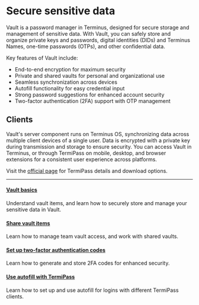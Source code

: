 # Secure sensitive data

Vault is a password manager in Terminus, designed for secure storage and management of sensitive data. With Vault, you can safely store and organize private keys and passwords, digital identities (DIDs) and Terminus Names, one-time passwords (OTPs), and other confidential data.

Key features of Vault include:
* End-to-end encryption for maximum security
* Private and shared vaults for personal and organizational use
* Seamless synchronization across devices
* Autofill functionality for easy credential input
* Strong password suggestions for enhanced account security
* Two-factor authentication (2FA) support with OTP management

## Clients
Vault's server component runs on Terminus OS, synchronizing data across multiple client devices of a single user. Data is encrypted with a private key during transmission and storage to ensure security.
You can access Vault in Terminus, or through TermiPass on mobile, desktop, and browser extensions for a consistent user experience across platforms.

Visit the [official page](https://www.jointerminus.com/termipass) for TermiPass details and download options.

---
<div>
<h4><a href="./vault-items/">Vault basics</a></h4>
Understand vault items, and learn how to securely store and manage your sensitive data in Vault.
</div>

<div>
<h4><a href="./share-vault-items/">Share vault items</a></h4>
Learn how to manage team vault access, and work with shared vaults.
</div>

<div>
<h4><a href="./two-factor-verification/">Set up two-factor authentication codes</a></h4>
Learn how to generate and store 2FA codes for enhanced security.
</div>

<div>
<h4><a href="./autofill/">Use autofill with TermiPass</a></h4>
Learn how to set up and use autofill for logins with different TermiPass clients.
</div>

